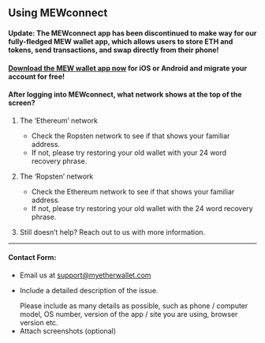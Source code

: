 ## Using MEWconnect

#### Update: The MEWconnect app has been discontinued to make way for our fully-fledged MEW wallet app, which allows users to store ETH and tokens, send transactions, and swap directly from their phone!

#### <a href="https://mewwallet.myetherwallet.com">Download the MEW wallet app now</a> for iOS or Android and migrate your account for free!

#### After logging into MEWconnect, what network shows at the top of the screen?

1. The ‘Ethereum’ network

   - Check the Ropsten network to see if that shows your familiar address. 
   - If not, please try restoring your old wallet with your 24 word recovery phrase.

2. The ‘Ropsten’ network

   - Check the Ethereum network to see if that shows your familiar address. 
   - If not, please try restoring your old wallet with the 24 word recovery phrase.

3. Still doesn’t help? Reach out to us with more information.

* * *

#### Contact Form:

- Email us at [support@myetherwallet.com](mailto:support@myetherwallet.com)
- <p>Include a detailed description of the issue.</p>
  <note>Please include as many details as possible, such as phone / computer model, OS number, version of the app / site you are using, browser version etc.</note>
- Attach screenshots (optional)
